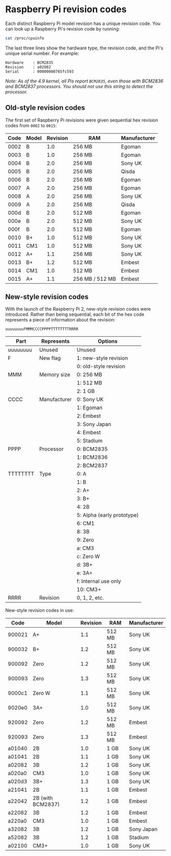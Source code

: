 # Raspberry Pi revision codes

Each distinct Raspberry Pi model revision has a unique revision code. You can look up a Raspberry Pi's revision code by running:

```bash
cat /proc/cpuinfo
```

The last three lines show the hardware type, the revision code, and the Pi's unique serial number. For example:

```
Hardware    : BCM2835
Revision    : a02082
Serial      : 00000000765fc593
```

*Note: As of the 4.9 kernel, all Pis report `BCM2835`, even those with BCM2836 and BCM2837 processors. You should not use this string to detect the processor.*

## Old-style revision codes

The first set of Raspberry Pi revisions were given sequential hex revision codes from `0002` to `0015`:

| Code | Model | Revision | RAM             | Manufacturer |
| ---- | ----- | -------- | --------------- | ------------ |
| 0002 | B     | 1.0      | 256 MB          | Egoman       |
| 0003 | B     | 1.0      | 256 MB          | Egoman       |
| 0004 | B     | 2.0      | 256 MB          | Sony UK      |
| 0005 | B     | 2.0      | 256 MB          | Qisda        |
| 0006 | B     | 2.0      | 256 MB          | Egoman       |
| 0007 | A     | 2.0      | 256 MB          | Egoman       |
| 0008 | A     | 2.0      | 256 MB          | Sony UK      |
| 0009 | A     | 2.0      | 256 MB          | Qisda        |
| 000d | B     | 2.0      | 512 MB          | Egoman       |
| 000e | B     | 2.0      | 512 MB          | Sony UK      |
| 000f | B     | 2.0      | 512 MB          | Egoman       |
| 0010 | B+    | 1.0      | 512 MB          | Sony UK      |
| 0011 | CM1   | 1.0      | 512 MB          | Sony UK      |
| 0012 | A+    | 1.1      | 256 MB          | Sony UK      |
| 0013 | B+    | 1.2      | 512 MB          | Embest       |
| 0014 | CM1   | 1.0      | 512 MB          | Embest       |
| 0015 | A+    | 1.1      | 256 MB / 512 MB | Embest       |

## New-style revision codes

With the launch of the Raspberry Pi 2, new-style revision codes were introduced. Rather than being sequential, each bit of the hex code represents a piece of information about the revision:

```
uuuuuuuuFMMMCCCCPPPPTTTTTTTTRRRR
```

| Part     | Represents   | Options                    |
| -------- | ------------ | -------------------------- |
| uuuuuuuu | Unused       | Unused                     |
| F        | New flag     | 1: new-style revision      |
|          |              | 0: old-style revision      |
| MMM      | Memory size  | 0: 256 MB                  |
|          |              | 1: 512 MB                  |
|          |              | 2: 1 GB                    |
| CCCC     | Manufacturer | 0: Sony UK                 |
|          |              | 1: Egoman                  |
|          |              | 2: Embest                  |
|          |              | 3: Sony Japan              |
|          |              | 4: Embest                  |
|          |              | 5: Stadium                 |
| PPPP     | Processor    | 0: BCM2835                 |
|          |              | 1: BCM2836                 |
|          |              | 2: BCM2837                 |
| TTTTTTTT | Type         | 0: A                       |
|          |              | 1: B                       |
|          |              | 2: A+                      |
|          |              | 3: B+                      |
|          |              | 4: 2B                      |
|          |              | 5: Alpha (early prototype) |
|          |              | 6: CM1                     |
|          |              | 8: 3B                      |
|          |              | 9: Zero                    |
|          |              | a: CM3                     |
|          |              | c: Zero W                  |
|          |              | d: 3B+                     |
|          |              | e: 3A+                     |
|          |              | f: Internal use only       |
|          |              | 10: CM3+                   |
| RRRR     | Revision     | 0, 1, 2, etc.              |

New-style revision codes in use:

| Code   | Model             | Revision | RAM    | Manufacturer |
| ------ | ----------------- | -------- | -------| ------------ |
| 900021 | A+                | 1.1      | 512 MB | Sony UK      |
| 900032 | B+                | 1.2      | 512 MB | Sony UK      |
| 900092 | Zero              | 1.2      | 512 MB | Sony UK      |
| 900093 | Zero              | 1.3      | 512 MB | Sony UK      |
| 9000c1 | Zero W            | 1.1      | 512 MB | Sony UK      |
| 9020e0 | 3A+               | 1.0      | 512 MB | Sony UK      |
| 920092 | Zero              | 1.2      | 512 MB | Embest       |
| 920093 | Zero              | 1.3      | 512 MB | Embest       |
| a01040 | 2B                | 1.0      | 1 GB   | Sony UK      |
| a01041 | 2B                | 1.1      | 1 GB   | Sony UK      |
| a02082 | 3B                | 1.2      | 1 GB   | Sony UK      |
| a020a0 | CM3               | 1.0      | 1 GB   | Sony UK      |
| a020d3 | 3B+               | 1.3      | 1 GB   | Sony UK      |
| a21041 | 2B                | 1.1      | 1 GB   | Embest       |
| a22042 | 2B (with BCM2837) | 1.2      | 1 GB   | Embest       |
| a22082 | 3B                | 1.2      | 1 GB   | Embest       |
| a220a0 | CM3               | 1.0      | 1 GB   | Embest       |
| a32082 | 3B                | 1.2      | 1 GB   | Sony Japan   |
| a52082 | 3B                | 1.2      | 1 GB   | Stadium      |
| a02100 | CM3+              | 1.0      | 1 GB   | Sony UK      |

